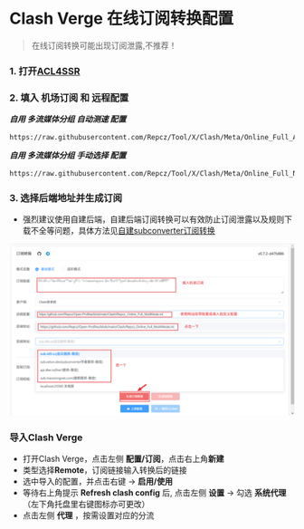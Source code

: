# Clash Verge 在线订阅转换配置

> 在线订阅转换可能出现订阅泄露,不推荐！

### 1. 打开[ACL4SSR](https://acl4ssr-sub.github.io/) 


### 2. 填入 **机场订阅** 和 **远程配置**

**_自用 多流媒体分组 自动测速 配置_**
```
https://raw.githubusercontent.com/Repcz/Tool/X/Clash/Meta/Online_Full_Auto.ini
```
**_自用 多流媒体分组 手动选择 配置_**
```
https://raw.githubusercontent.com/Repcz/Tool/X/Clash/Meta/Online_Full_NoAuto.ini
```

### 3. 选择后端地址并生成订阅
* 强烈建议使用自建后端，自建后端订阅转换可以有效防止订阅泄露以及规则下载不全等问题，具体方法见[自建subconverter订阅转换](https://github.com/Repcz/Tool/tree/X/subconverter)

![4](https://github.com/Repcz/Tool/blob/X/Clash/Meta/Photo/4.PNG)

### 导入Clash Verge

* 打开Clash Verge，点击左侧 **配置/订阅**，点击右上角**新建**
* 类型选择**Remote**，订阅链接输入转换后的链接
* 选中导入的配置，并点击右键 → **启用/使用**
* 等待右上角提示 **Refresh clash config** 后, 点击左侧 **设置** → 勾选 **系统代理** （左下角托盘里右键图标亦可更改）
* 点击左侧 **代理** ，按需设置对应的分流
